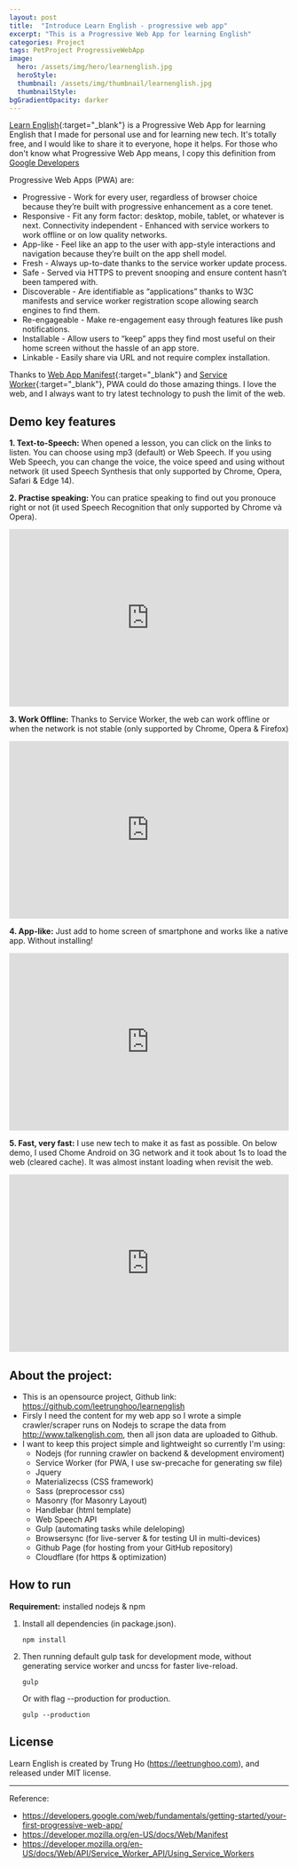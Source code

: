 ```yaml
---
layout: post
title:  "Introduce Learn English - progressive web app"
excerpt: "This is a Progressive Web App for learning English"
categories: Project
tags: PetProject ProgressiveWebApp
image:
  hero: /assets/img/hero/learnenglish.jpg
  heroStyle: 
  thumbnail: /assets/img/thumbnail/learnenglish.jpg
  thumbnailStyle:
bgGradientOpacity: darker
---
```


[Learn English](https://learnenglish.leetrunghoo.com){:target="_blank"} is a Progressive Web App for learning English that I made for personal use and for learning new tech. It's totally free, and I would like to share it to everyone, hope it helps.
For those who don't know what Progressive Web App means, I copy this definition from [Google Developers](https://developers.google.com/web/fundamentals/getting-started/your-first-progressive-web-app/)

Progressive Web Apps (PWA) are:

- Progressive - Work for every user, regardless of browser choice because they’re built with progressive enhancement as a core tenet.
- Responsive - Fit any form factor: desktop, mobile, tablet, or whatever is next.
Connectivity independent - Enhanced with service workers to work offline or on low quality networks.
- App-like - Feel like an app to the user with app-style interactions and navigation because they’re built on the app shell model.
- Fresh - Always up-to-date thanks to the service worker update process.
- Safe - Served via HTTPS to prevent snooping and ensure content hasn’t been tampered with.
- Discoverable - Are identifiable as “applications” thanks to W3C manifests and service worker registration scope allowing search engines to find them.
- Re-engageable - Make re-engagement easy through features like push notifications.
- Installable - Allow users to “keep” apps they find most useful on their home screen without the hassle of an app store.
- Linkable - Easily share via URL and not require complex installation.

Thanks to [Web App Manifest](https://developer.mozilla.org/en-US/docs/Web/Manifest){:target="_blank"} and [Service Worker](https://developer.mozilla.org/en-US/docs/Web/API/Service_Worker_API/Using_Service_Workers){:target="_blank"}, PWA could do those amazing things. I love the web, and I always want to try latest technology to push the limit of the web.

## Demo key features


**1. Text-to-Speech:** When opened a lesson, you can click on the links to listen. You can choose using mp3 (default) or Web Speech. If you using Web Speech, you can change the voice, the voice speed and using without network (it used Speech Synthesis that only supported by Chrome, Opera, Safari & Edge 14).

**2. Practise speaking:** You can pratice speaking to find out you pronouce right or not (it used Speech Recognition that only supported by Chrome và Opera). 

<iframe width="100%" height="320" src="https://www.youtube.com/embed/L_4ZDqVbOKo" frameborder="0" allowfullscreen></iframe>

**3. Work Offline:** Thanks to Service Worker, the web can work offline or when the network is not stable (only supported by Chrome, Opera & Firefox)

<iframe width="100%" height="320" src="https://www.youtube.com/embed/vpVN7uuOHzE" frameborder="0" allowfullscreen></iframe>

**4. App-like:** Just add to home screen of smartphone and works like a native app. Without installing!

<iframe width="100%" height="320" src="https://www.youtube.com/embed/TrtP4qwl3qo" frameborder="0" allowfullscreen></iframe>

**5. Fast, very fast:** I use new tech to make it as fast as possible. On below demo, I used Chome Android on 3G network and it took about 1s to load the web (cleared cache). It was almost instant loading when revisit the web.

<iframe width="100%" height="320" src="https://www.youtube.com/embed/nuJf_K5fxn0" frameborder="0" allowfullscreen></iframe>

## About the project:

- This is an opensource project, Github link: <https://github.com/leetrunghoo/learnenglish>
- Firsly I need the content for my web app so I wrote a simple crawler/scraper runs on Nodejs to scrape the data from <http://www.talkenglish.com>, then all json data are uploaded to Github.
- I want to keep this project simple and lightweight so currently I'm using: 
	- Nodejs (for running crawler on backend & development enviroment)
	- Service Worker (for PWA, I use sw-precache for generating sw file)
	- Jquery
	- Materializecss (CSS framework) 
	- Sass (preprocessor css) 
	- Masonry (for Masonry Layout)
	- Handlebar (html template)
	- Web Speech API
	- Gulp (automating tasks while deleloping)
	- Browsersync (for live-server & for testing UI in multi-devices)
	- Github Page (for hosting from your GitHub repository)
	- Cloudflare (for https & optimization) 

## How to run

__Requirement:__ installed nodejs & npm

1. Install all dependencies (in package.json).<br/>
	```
	npm install
	```

2. Then running default gulp task for development mode, without generating service worker and uncss for faster live-reload.<br/>
	```
	gulp
	```

	Or with flag --production for production.<br/>
	```
	gulp --production
	```

## License

Learn English is created by Trung Ho (<https://leetrunghoo.com>), and released under MIT license.

---

Reference:

- <https://developers.google.com/web/fundamentals/getting-started/your-first-progressive-web-app/>
- <https://developer.mozilla.org/en-US/docs/Web/Manifest>
- <https://developer.mozilla.org/en-US/docs/Web/API/Service_Worker_API/Using_Service_Workers>
